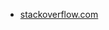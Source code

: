* [stackoverflow.com](https://stackoverflow.com/questions/62975982/how-can-i-change-the-color-of-text-with-a-css-transition)
